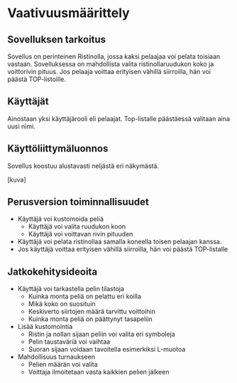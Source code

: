 # Vaativuusmäärittely

## Sovelluksen tarkoitus 

Sovellus on perinteinen Ristinolla, jossa kaksi pelaajaa voi pelata toisiaan vastaan. Sovelluksessa on mahdollista valita ristinollaruudukon koko ja voittorivin pituus.
Jos pelaaja voittaa erityisen vähillä siirroilla, hän voi päästä TOP-listoille.

## Käyttäjät

Ainostaan yksi käyttäjärooli eli pelaajat. Top-listalle päästäessä valitaan aina uusi nimi.

## Käyttöliittymäluonnos

Sovellus koostuu alustavasti neljästä eri näkymästä.

[kuva]


## Perusversion toiminnallisuudet

* Käyttäjä voi kustomoida peliä
  * Käyttäjä voi valita ruudukon koon
  * Käyttäjä voi voittavan rivin pituuden
* Käyttäjä voi pelata ristinollaa samalla koneella toisen pelaajan kanssa.
* Jos käyttäjä voittaa erityisen vähillä siirroilla, hän voi päästä TOP-listalle


## Jatkokehitysideoita

* Käyttäjä voi tarkastella pelin tilastoja
  * Kuinka monta peliä on pelattu eri koilla
  * Mikä koko on suosituin
  * Keskiverto siirtojen määrä tarvittu voittoihin
  * Kuinka monta peliä on päättynyt tasapeliin
* Lisää kustomointia
  * Ristin ja nollan sijaan peliin voi valita eri symboleja
  * Pelin taustaväriä voi vaihtaa
  * Suoran sijaan voidaan tavoitella esimerkiksi L-muotoa
* Mahdollisuus turnaukseen
  * Pelien määrän voi valita
  * Voittaja ilmoitetaan vasta kaikkien pelien jälkeen
